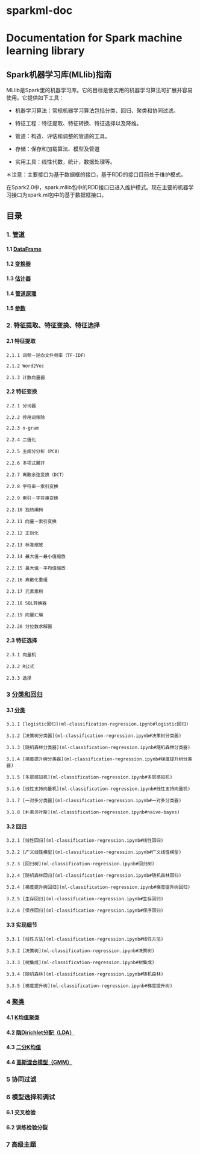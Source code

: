 # sparkml-doc
Documentation for Spark machine learning library
====

## Spark机器学习库(MLlib)指南

MLlib是Spark里的机器学习库。它的目标是使实用的机器学习算法可扩展并容易使用。它提供如下工具：

* 机器学习算法：常规机器学习算法包括分类、回归、聚类和协同过滤。

* 特征工程：特征提取、特征转换、特征选择以及降维。

* 管道：构造、评估和调整的管道的工具。

* 存储：保存和加载算法、模型及管道

* 实用工具：线性代数，统计，数据处理等。

＊注意：主要接口为基于数据框的接口，基于RDD的接口目前处于维护模式。

在Spark2.0中，spark.mllib包中的RDD接口已进入维护模式。现在主要的机器学习接口为spark.ml包中的基于数据框接口。

## 目录

### 1. [管道](ml-pipeline.md)

#### 1.1 [DataFrame](ml-pipeline.md#dataframe)

#### 1.2 [变换器](ml-pipeline.md#transformers)

#### 1.3 [估计器](ml-pipeline.md#estimators)

#### 1.4 [管道原理](ml-pipeline.md#pipeline)

#### 1.5 [参数](ml-pipeline.md#parameters)

### 2. 特征提取、特征变换、特征选择

#### 2.1 特征提取

    2.1.1 词频－逆向文件频率（TF-IDF）

    2.1.2 Word2Vec

    2.1.3 计数向量器

#### 2.2 特征变换

    2.2.1 分词器

    2.2.2 停用词移除

    2.2.3 n-gram

    2.2.4 二值化

    2.2.5 主成分分析（PCA）

    2.2.6 多项式展开

    2.2.7 离散余弦变换（DCT）

    2.2.8 字符串－索引变换

    2.2.9 索引－字符串变换

    2.2.10 独热编码

    2.2.11 向量－索引变换

    2.2.12 正则化

    2.2.13 标准缩放

    2.2.14 最大值－最小值缩放

    2.2.15 最大值－平均值缩放

    2.2.16 离散化重组

    2.2.17 元素乘积

    2.2.18 SQL转换器

    2.2.19 向量汇编

    2.2.20 分位数求解器

#### 2.3 特征选择

    2.3.1 向量机

    2.3.2 R公式

    2.3.3 选择

### 3 [分类和回归](ml-classification-regression.ipynb)

#### 3.1 [分类](ml-classification-regression.ipynb#分类)

    3.1.1 [logistic回归](ml-classification-regression.ipynb#logistic回归)

    3.1.2 [决策树分类器](ml-classification-regression.ipynb#决策树分类器)

    3.1.3 [随机森林分类器](ml-classification-regression.ipynb#随机森林分类器)

    3.1.4 [梯度提升树分类器](ml-classification-regression.ipynb#梯度提升树分类器)

    3.1.5 [多层感知机](ml-classification-regression.ipynb#多层感知机)

    3.1.6 [线性支持向量机](ml-classification-regression.ipynb#线性支持向量机)

    3.1.7 [一对多分类器](ml-classification-regression.ipynb#一对多分类器)

    3.1.8 [朴素贝叶斯](ml-classification-regression.ipynb#naive-bayes)

#### 3.2 [回归](ml-classification-regression.ipynb#回归)

    3.2.1 [线性回归](ml-classification-regression.ipynb#线性回归)

    3.2.2 [广义线性模型](ml-classification-regression.ipynb#广义线性模型)

    3.2.3 [回归树](ml-classification-regression.ipynb#回归树)

    3.2.4 [随机森林回归](ml-classification-regression.ipynb#随机森林回归)

    3.2.4 [梯度提升树回归](ml-classification-regression.ipynb#梯度提升树回归)

    3.2.5 [生存回归](ml-classification-regression.ipynb#生存回归)

    3.2.6 [保序回归](ml-classification-regression.ipynb#保序回归)

#### 3.3 实现细节

    3.3.1 [线性方法](ml-classification-regression.ipynb#线性方法)

    3.3.2 [决策树](ml-classification-regression.ipynb#决策树)

    3.3.3 [树集成](ml-classification-regression.ipynb#树集成)

    3.3.4 [随机森林](ml-classification-regression.ipynb#随机森林)

    3.3.5 [梯度提升树](ml-classification-regression.ipynb#梯度提升树)

### 4 [聚类](ml-clustering.ipynb)

#### 4.1 [K均值聚类](ml-clustering.ipynb#K均值)

#### 4.2 [隐Dirichlet分配（LDA）](ml-clustering.ipynb#隐Dirichlet分配（LDA）)

#### 4.3 [二分K均值](ml-clustering.ipynb#二分K均值)

#### 4.4 [高斯混合模型（GMM）](ml-clustering.ipynb#高斯混合模型（GMM）)

### 5 协同过滤

### 6 模型选择和调试

#### 6.1 交叉检验

#### 6.2 训练检验分裂

### 7 高级主题
